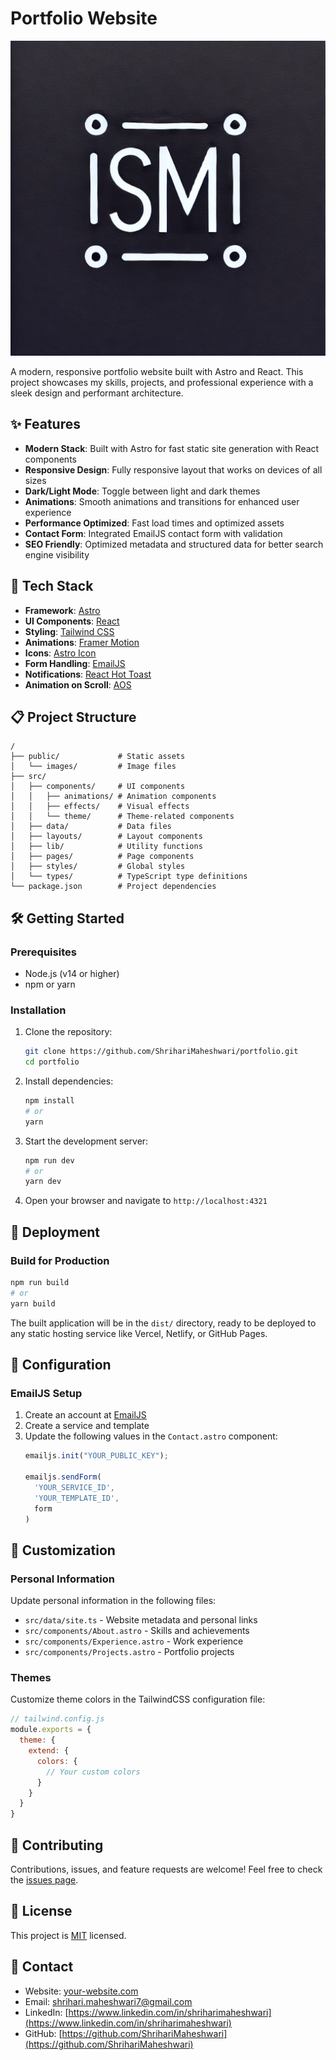 # Portfolio Website

![Portfolio Banner](public/SM.webp)

A modern, responsive portfolio website built with Astro and React. This project showcases my skills, projects, and professional experience with a sleek design and performant architecture.

## ✨ Features

- **Modern Stack**: Built with Astro for fast static site generation with React components
- **Responsive Design**: Fully responsive layout that works on devices of all sizes
- **Dark/Light Mode**: Toggle between light and dark themes
- **Animations**: Smooth animations and transitions for enhanced user experience
- **Performance Optimized**: Fast load times and optimized assets
- **Contact Form**: Integrated EmailJS contact form with validation
- **SEO Friendly**: Optimized metadata and structured data for better search engine visibility

## 🚀 Tech Stack

- **Framework**: [Astro](https://astro.build/)
- **UI Components**: [React](https://reactjs.org/)
- **Styling**: [Tailwind CSS](https://tailwindcss.com/)
- **Animations**: [Framer Motion](https://www.framer.com/motion/)
- **Icons**: [Astro Icon](https://github.com/natemoo-re/astro-icon)
- **Form Handling**: [EmailJS](https://www.emailjs.com/)
- **Notifications**: [React Hot Toast](https://react-hot-toast.com/)
- **Animation on Scroll**: [AOS](https://michalsnik.github.io/aos/)

## 📋 Project Structure

```
/
├── public/             # Static assets
│   └── images/         # Image files
├── src/
│   ├── components/     # UI components
│   │   ├── animations/ # Animation components
│   │   ├── effects/    # Visual effects
│   │   └── theme/      # Theme-related components
│   ├── data/           # Data files
│   ├── layouts/        # Layout components
│   ├── lib/            # Utility functions
│   ├── pages/          # Page components
│   ├── styles/         # Global styles
│   └── types/          # TypeScript type definitions
└── package.json        # Project dependencies
```

## 🛠️ Getting Started

### Prerequisites

- Node.js (v14 or higher)
- npm or yarn

### Installation

1. Clone the repository:
   ```bash
   git clone https://github.com/ShrihariMaheshwari/portfolio.git
   cd portfolio
   ```

2. Install dependencies:
   ```bash
   npm install
   # or
   yarn
   ```

3. Start the development server:
   ```bash
   npm run dev
   # or
   yarn dev
   ```

4. Open your browser and navigate to `http://localhost:4321`

## 🚢 Deployment

### Build for Production

```bash
npm run build
# or
yarn build
```

The built application will be in the `dist/` directory, ready to be deployed to any static hosting service like Vercel, Netlify, or GitHub Pages.

## 🔧 Configuration

### EmailJS Setup

1. Create an account at [EmailJS](https://www.emailjs.com/)
2. Create a service and template
3. Update the following values in the `Contact.astro` component:
   ```javascript
   emailjs.init("YOUR_PUBLIC_KEY");
   
   emailjs.sendForm(
     'YOUR_SERVICE_ID',
     'YOUR_TEMPLATE_ID',
     form
   )
   ```

## 📝 Customization

### Personal Information

Update personal information in the following files:

- `src/data/site.ts` - Website metadata and personal links
- `src/components/About.astro` - Skills and achievements
- `src/components/Experience.astro` - Work experience
- `src/components/Projects.astro` - Portfolio projects

### Themes

Customize theme colors in the TailwindCSS configuration file:

```javascript
// tailwind.config.js
module.exports = {
  theme: {
    extend: {
      colors: {
        // Your custom colors
      }
    }
  }
}
```

## 🤝 Contributing

Contributions, issues, and feature requests are welcome! Feel free to check the [issues page](https://github.com/ShrihariMaheshwari/portfolio/issues).

## 📄 License

This project is [MIT](LICENSE) licensed.

## 👤 Contact

- Website: [your-website.com](https://your-website.com)
- Email: shrihari.maheshwari7@gmail.com
- LinkedIn: [https://www.linkedin.com/in/shriharimaheshwari](https://www.linkedin.com/in/shriharimaheshwari)
- GitHub: [https://github.com/ShrihariMaheshwari](https://github.com/ShrihariMaheshwari)